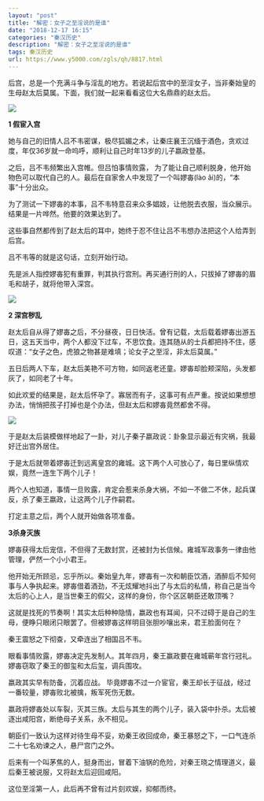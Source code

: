 ```yaml
---
layout: "post"
title: "解密：女子之至淫说的是谁"
date: "2018-12-17 16:15"
categories: "秦汉历史"
description: "解密：女子之至淫说的是谁"
tags: 秦汉历史
url: https://www.y5000.com/zgls/qh/8817.html
---
```






后宫，总是一个充满斗争与淫乱的地方。若说起后宫中的至淫女子，当非秦始皇的生母赵太后莫属。下面，我们就一起来看看这位大名鼎鼎的赵太后。

![](https://img.y5000.com/uploads/allimg/161230/11464422C-0.jpg)

**1 假宦入宫**

她与自己的旧情人吕不韦密谋，极尽狐媚之术，让秦庄襄王沉缅于酒色，贪欢过度，年仅36岁就一命呜呼，顺利让自己时年13岁的儿子嬴政登基。

之后，吕不韦频繁出入宫帷。但吕怕事情败露， 为了能让自己顺利脱身，他开始物色可以取代自己的人。最后在自家舍人中发现了一个叫嫪毐(lào
ǎi)的，“本事”十分出众。

为了测试一下嫪毐的本事，吕不韦特意召来众多娼妓，让他脱去衣服，当众展示。结果是一片哗然。他要的效果达到了。

这些事自然都传到了赵太后的耳中，她终于忍不住让吕不韦想办法把这个人给弄到后宫。

吕不韦等的就是这句话，立刻开始行动。

先是派人指控嫪毐犯有重罪，判其执行宫刑。再买通行刑的人，只拔掉了嫪毐的眉毛和胡子，就将他带入深宫。

![](https://img.y5000.com/uploads/allimg/161230/1146441108-1.jpg)

**2 深宫秽乱**

赵太后自从得了嫪毐之后，不分昼夜，日日快活。曾有记载，太后载着嫪毐出游五日，这五天当中，两个人都没下过车，不思饮食。连其随从的士兵都把持不住，感叹道：“女子之色，虎狼之物甚是难填；论女子之至淫，非太后莫属。”

五日后两人下车，赵太后美艳不可方物，如同返老还童。嫪毐却脸颊深陷，头发都灰了，如同老了十年。

如此欢爱的结果是，赵太后怀孕了。寡居而有子，这事可有点严重。按说如果想想办法，悄悄把孩子打掉也是个办法，但赵太后和嫪毐竟然都舍不得。

![](https://img.y5000.com/uploads/allimg/161230/114644B91-2.jpg)

于是赵太后装模做样地起了一卦，对儿子秦子嬴政说：卦象显示最近有灾祸，我最好迁出宫外居住。

于是太后就带着嫪毐迁到远离皇宫的雍城。这下两个人可放心了，每日里纵情欢娱，竟然一连生下两个儿子！

两个人也知道，事情一旦败露，肯定会惹来杀身大祸，不如一不做二不休，起兵谋反，杀了秦王嬴政，让这两个儿子作嗣君。

打定主意之后，两个人就开始做各项准备。

**3杀身灭族**

嫪毐获得太后宠信，不但得了无数封赏，还被封为长信候。雍城军政事务一律由他管理，俨然一个小小君王。

他开始无所顾忌，忘乎所以。秦始皇九年，嫪毐有一次和朝臣饮酒，酒醉后不知何事与人争执起来。嫪毐借着酒劲，不无炫耀地抖出了与太后的私情，称自己是当今太后的心上人，是当世秦王的假父，这样的身份，你个区区朝臣还敢顶嘴？

这就是找死的节奏啊！其实太后种种隐情，嬴政也有耳闻，只不过碍于是自己的生母，便睁只眼闭只眼罢了。但被嫪毐这样明目张胆吵嚷出来，君王脸面何在？

秦王震怒之下彻查，又牵连出了相国吕不韦。

眼看事情败露，嫪毐决定先发制人。其年四月，秦王赢政要在雍城蕲年宫行冠礼。嫪毐窃取了秦王的御玺和太后玺，调兵围攻。

嬴政其实早有防备，沉着应战。 毕竟嫪毐不过一介宦官，秦王却长于征战，经过一番较量，嫪毐败北被擒，叛军死伤无数。

嬴政将嫪毐处以车裂，灭其三族。太后与其生的两个儿子，装入袋中扑杀。太后被逐出咸阳宫，断绝母子关系，永不相见。

朝臣们一致认为这样对待生母不妥，劝秦王收回成命，秦王暴怒之下，一口气连杀二十七名劝谏之人，悬尸宫门之外。

后来有一个叫茅焦的人，挺身而出，冒着下油锅的危险，对秦王晓之情理道义，最后秦王被说服，又将赵太后迎回咸阳。

这位至淫第一人，此后再不曾有过片刻欢娱，抑郁而终。

